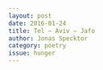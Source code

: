 ```yaml
---
layout: post 
date: 2016-01-24
title: Tel – Aviv – Jafo
author: Jonas Specktor
category: poetry
issue: hunger
---
```

